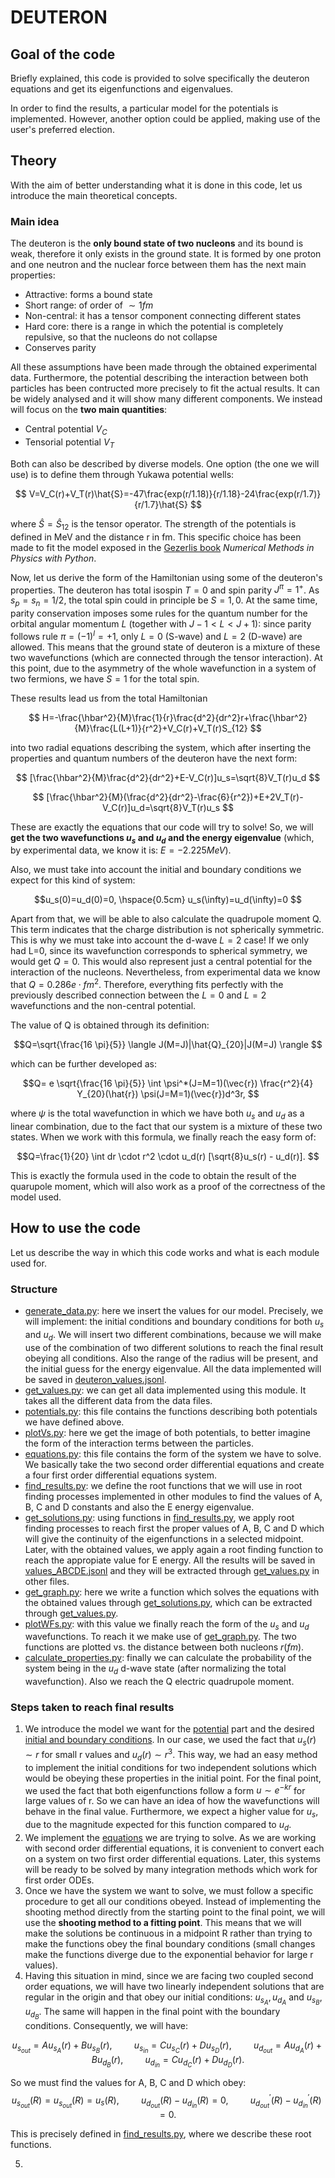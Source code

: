# DEUTERON

## Goal of the code

Briefly explained, this code is provided to solve specifically the deuteron equations and get its eigenfunctions and eigenvalues.

In order to find the results, a particular model for the potentials is implemented. However, another option could be applied, making use of the user's preferred election.

## Theory

With the aim of better understanding what it is done in this code, let us introduce the main theoretical concepts.

### Main idea

The deuteron is the **only bound state of two nucleons** and its bound is weak, therefore it only exists in the ground state. It is formed by one proton and one neutron and the nuclear force between them has the next main properties: 
- Attractive: forms a bound state
- Short range: of order of $\sim 1fm$
- Non-central: it has a tensor component connecting different states
- Hard core: there is a range in which the potential is completely repulsive, so that the nucleons do not collapse
- Conserves parity 

All these assumptions have been made through the obtained experimental data. Furthermore, the potential describing the interaction between both particles has been contructed more precisely to fit the actual results. It can be widely analysed and it will show many different components. We instead will focus on the **two main quantities**:
- Central potential $V_C$
- Tensorial potential $V_T$

Both can also be described by diverse models. One option (the one we will use) is to define them through Yukawa potential wells:

$$ V=V_C(r)+V_T(r)\hat{S}=-47\frac{exp(r/1.18)}{r/1.18}-24\frac{exp(r/1.7)}{r/1.7}\hat{S}
$$

where $\hat{S}=\hat{S}_{12}$ is the tensor operator. The strength of the potentials is defined in MeV and the distance r in fm. This specific choice has been made to fit the model exposed in the [Gezerlis book](https://numphyspy.org) _Numerical Methods in Physics with Python_.

Now, let us derive the form of the Hamiltonian using some of the deuteron's properties. The deuteron has total isospin $T=0$ and spin parity $J^{\pi}=1^+$. As $s_p=s_n=1/2$, the total spin could in principle be $S=1,0$. At the same time, parity conservation imposes some rules for the quantum number for the orbital angular momentum $L$ (together with $J-1 < L < J+1$): since parity follows rule $\pi=(-1)^l=+1$, only $L=0$ (S-wave) and $L=2$ (D-wave) are allowed. This means that the ground state of deuteron is a mixture of these two wavefunctions (which are connected through the tensor interaction). At this point, due to the asymmetry of the whole wavefunction in a system of two fermions, we have $S=1$ for the total spin.

These results lead us from the total Hamiltonian

$$ H=-\frac{\hbar^2}{M}\frac{1}{r}\frac{d^2}{dr^2}r+\frac{\hbar^2}{M}\frac{L(L+1)}{r^2}+V_C(r)+V_T(r)S_{12}
$$

into two radial equations describing the system, which after inserting the properties and quantum numbers of the deuteron have the next form:

$$ [\frac{\hbar^2}{M}\frac{d^2}{dr^2}+E-V_C(r)]u_s=\sqrt{8}V_T(r)u_d
$$

$$ [\frac{\hbar^2}{M}(\frac{d^2}{dr^2}-\frac{6}{r^2})+E+2V_T(r)-V_C(r)]u_d=\sqrt{8}V_T(r)u_s
$$

These are exactly the equations that our code will try to solve! So, we will **get the two wavefunctions $u_s$ and $u_d$ and the energy eigenvalue** (which, by experimental data, we know it is: $E=-2.225 MeV$).

Also, we must take into account the initial and boundary conditions we expect for this kind of system:

$$u_s(0)=u_d(0)=0, \hspace{0.5cm} u_s(\infty)=u_d(\infty)=0
$$

Apart from that, we will be able to also calculate the quadrupole moment Q. This term indicates that the charge distribution is not spherically symmetric. This is why we must take into account the d-wave $L=2$ case! If we only had L=0, since its wavefunction corresponds to spherical symmetry, we would get $Q=0$. This would also represent just a central potential for the interaction of the nucleons. Nevertheless, from experimental data we know that $Q=0.286e \cdot fm^2$. Therefore, everything fits perfectly with the previously described connection between the $L=0$ and $L=2$ wavefunctions and the non-central potential.

The value of Q is obtained through its definition:

$$Q=\sqrt{\frac{16 \pi}{5}} \langle J(M=J)|\hat{Q}_{20}|J(M=J) \rangle
$$

which can be further developed as:

$$Q= e \sqrt{\frac{16 \pi}{5}} \int \psi^*(J=M=1)(\vec{r}) \frac{r^2}{4} Y_{20}(\hat{r}) \psi(J=M=1)(\vec{r})d^3r,
$$

where $\psi$ is the total wavefunction in which we have both $u_s$ and $u_d$ as a linear combination, due to the fact that our system is a mixture of these two states. When we work with this formula, we finally reach the easy form of:

$$Q=\frac{1}{20} \int dr \cdot r^2 \cdot u_d(r) [\sqrt{8}u_s(r) - u_d(r)].
$$

This is exactly the formula used in the code to obtain the result of the quarupole moment, which will also work as a proof of the correctness of the model used.

## How to use the code

Let us describe the way in which this code works and what is each module used for.

### Structure
- [generate_data.py](generate_data.py): here we insert the values for our model. Precisely, we will implement: the initial conditions and boundary conditions for both $u_s$ and $u_d$. We will insert two different combinations, because we will make use of the combination of two different solutions to reach the final result obeying all conditions. Also the range of the radius will be present, and the initial guess for the energy eigenvalue. All the data implemented will be saved in [deuteron_values.jsonl](deuteron_values.jsonl).
- [get_values.py](get_values.py): we can get all data implemented using this module. It takes all the different data from the data files.
- [potentials.py](potentials.py): this file contains the functions describing both potentials we have defined above.
- [plotVs.py](plotVs.py): here we get the image of both potentials, to better imagine the form of the interaction terms between the particles.
- [equations.py](equations.py): this file contains the form of the system we have to solve. We basically take the two second order differential equations and create a four first order differential equations system.
- [find_results.py](find_results.py): we define the root functions that we will use in root finding processes implemented in other modules to find the values of A, B, C and D constants and also the E energy eigenvalue.
- [get_solutions.py](get_solutions.py): using functions in [find_results.py](find_results.py), we apply root finding processes to reach first the proper values of A, B, C and D which will give the continuity of the eigenfunctions in a selected midpoint. Later, with the obtained values, we apply again a root finding function to reach the appropiate value for E energy. All the results will be saved in [values_ABCDE.jsonl](values_ABCDE.jsonl) and they will be extracted through [get_values.py](get_values.py) in other files.
- [get_graph.py](get_graph.py): here we write a function which solves the equations with the obtained values through [get_solutions.py](get_solutions.py), which can be extracted through [get_values.py](get_values.py).
- [plotWFs.py](plotWFs.py): with this value we finally reach the form of the $u_s$ and $u_d$ wavefunctions. To reach it we make use of [get_graph.py](get_graph.py). The two functions are plotted vs. the distance between both nucleons $r (fm)$.
- [calculate_properties.py](calculate_properties.py): finally we can calculate the probability of the system being in the $u_d$ d-wave state (after normalizing the total wavefunction). Also we reach the Q electric quadrupole moment.

### Steps taken to reach final results

1. We introduce the model we want for the [potential](potentials.py) part and the desired [initial and boundary conditions](generate_data.py). In our case, we used the fact that $u_s(r) \sim r$ for small r values and $u_d(r) \sim r^3$. This way, we had an easy method to implement the initial conditions for two independent solutions which would be obeying these properties in the initial point. For the final point, we used the fact that both eigenfunctions follow a form $u \sim e^{-kr}$ for large values of r. So we can have an idea of how the wavefunctions will behave in the final value. Furthermore, we expect a higher value for $u_s$, due to the magnitude expected for this function compared to $u_d$.
2. We implement the [equations](equations.py) we are trying to solve. As we are working with second order differential equations, it is convenient to convert each on a system on two first order differential equations. Later, this systems will be ready to be solved by many integration methods which work for first order ODEs.
3. Once we have the system we want to solve, we must follow a specific procedure to get all our conditions obeyed. Instead of implementing the shooting method directly from the starting point to the final point, we will use the **shooting method to a fitting point**. This means that we will make the solutions be continuous in a midpoint R rather than trying to make the functions obey the final boundary conditions (small changes make the functions diverge due to the exponential behavior for large r values).
4. Having this situation in mind, since we are facing two coupled second order equations, we will have two linearly independent solutions that are regular in the origin and that obey our initial conditions: $u_{s_A}, u_{d_A}$ and $u_{s_B}, u_{d_B}$. The same will happen in the final point with the boundary conditions. Consequently, we will have:

$$u_{s_{out}}=A u_{s_A}(r)+Bu_{s_B}(r), \hspace{1cm} u_{s_{in}}=C u_{s_C}(r)+Du_{s_D}(r), \hspace{1cm} u_{d_{out}}=A u_{d_A}(r)+Bu_{d_B}(r), \hspace{1cm} u_{d_{in}}=C u_{d_C}(r)+Du_{d_D}(r).
$$

So we must find the values for A, B, C and D which obey:
$$u_{s_{out}}(R)=u_{s_{out}}(R)=u_s(R), \hspace{1cm} u_{d_{out}}(R)-u_{d_{in}}(R)=0, \hspace{1cm} u_{d_{out}}^{'}(R)-u_{d_{in}}^{'}(R)=0.
$$

This is precisely defined in [find_results.py](find_results.py), where we describe these root functions.

5. 
